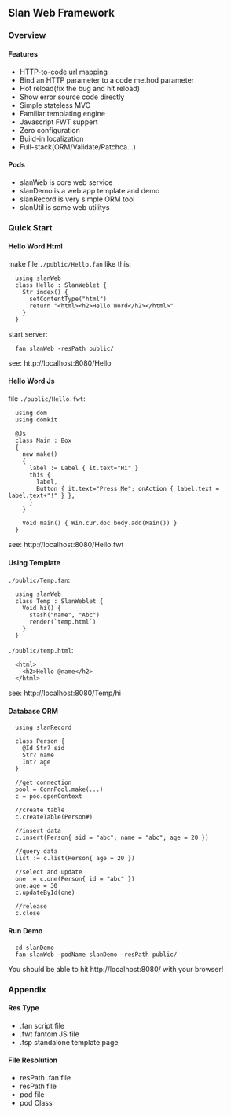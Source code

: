 
## Slan Web Framework

### Overview
#### Features
- HTTP-to-code url mapping
- Bind an HTTP parameter to a code method parameter
- Hot reload(fix the bug and hit reload)
- Show error source code directly
- Simple stateless MVC
- Familiar templating engine
- Javascript FWT suppert
- Zero configuration
- Build-in localization
- Full-stack(ORM/Validate/Patchca...)

#### Pods
- slanWeb is core web service
- slanDemo is a web app template and demo
- slanRecord is very simple ORM tool
- slanUtil is some web utilitys

### Quick Start

#### Hello Word Html
make file `./public/Hello.fan` like this:
```
  using slanWeb
  class Hello : SlanWeblet {
    Str index() {
      setContentType("html")
      return "<html><h2>Hello Word</h2></html>"
    }
  }
```
start server:
```
  fan slanWeb -resPath public/
```
see: http://localhost:8080/Hello


#### Hello Word Js

file `./public/Hello.fwt`:
```
  using dom
  using domkit

  @Js
  class Main : Box
  {
    new make()
    {
      label := Label { it.text="Hi" }
      this {
        label,
        Button { it.text="Press Me"; onAction { label.text = label.text+"!" } },
      }
    }

    Void main() { Win.cur.doc.body.add(Main()) }
  }
```
see: http://localhost:8080/Hello.fwt

#### Using Template
`./public/Temp.fan`:
```
  using slanWeb
  class Temp : SlanWeblet {
    Void hi() {
      stash("name", "Abc")
      render(`temp.html`)
    }
  }
```
`./public/temp.html`:
```
  <html>
    <h2>Hello @name</h2>
  </html>
```
see: http://localhost:8080/Temp/hi

#### Database ORM
```
  using slanRecord

  class Person {
    @Id Str? sid
    Str? name
    Int? age
  }

  //get connection
  pool = ConnPool.make(...)
  c = poo.openContext

  //create table
  c.createTable(Person#)

  //insert data
  c.insert(Person{ sid = "abc"; name = "abc"; age = 20 })

  //query data
  list := c.list(Person{ age = 20 })

  //select and update
  one := c.one(Person{ id = "abc" })
  one.age = 30
  c.updateById(one)

  //release
  c.close

```

#### Run Demo
```
  cd slanDemo
  fan slanWeb -podName slanDemo -resPath public/
```
You should be able to hit http://localhost:8080/ with your browser!


### Appendix
#### Res Type
- .fan script file
- .fwt fantom JS file
- .fsp standalone template page

#### File Resolution
- resPath .fan file
- resPath file
- pod file
- pod Class

